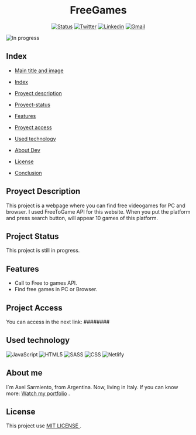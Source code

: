 <h1 align="center" id="title-img"> FreeGames </h1>

<div id="title-img"> 
	<p align="center">
   	<a href='https://github.com/AxelMrak' target="_blank"><img alt='Status' src='https://img.shields.io/badge/In_progress-100000?style=for-the-badge&logo=Status&logoColor=white&labelColor=037C01&color=037C01'/></a>
		<a href='https://twitter.com/axel_mrak' target="_blank"><img alt='Twitter' src='https://img.shields.io/badge/Twitter-100000?style=for-the-badge&logo=Twitter&logoColor=white&labelColor=00acee&color=00acee'/></a>
		<a href='https://www.linkedin.com/in/axel-sarmiento-mrak-8a0087229/' target="_blank"><img alt='Linkedin' src='https://img.shields.io/badge/Linkedin-100000?style=for-the-badge&logo=Linkedin&logoColor=FFFFFF&labelColor=0e76a8&color=0e76a8'/></a>
		<a href='mailto: axelmrak@gmail.com' target="_blank"><img alt='Gmail' src='https://img.shields.io/badge/Contact_Me-100000?style=for-the-badge&logo=Gmail&logoColor=FFFFFF&labelColor=7F7F7F&color=FAFAFA'/></a>
	</p>
</div>

![In progress](https://user-images.githubusercontent.com/96851183/180001587-e1ed1395-8a37-4870-ab9d-bf6384cc943b.gif)

<h2 id="index"> <strong> Index </strong> </h2>

* [Main title and image](#title-img)

* [Index](#index)

* [Proyect description](#project-description)

* [Proyect-status](#project-status)

* [Features](#features)

* [Proyect access](#project-access)

* [Used technology](#technologies)

* [About Dev](#dev)

* [License](#license)

* [Conclusion](#conclusion)

<div id="project-description">
	<h2>Proyect Description</h2>
	<p> This project is a webpage where you can find free videogames for PC and browser. I used FreeToGame API for this website. When you put the platform and press search button, will appear 10 games of this platform. 
	</p>	
</div>	

<div id="project-status">
	<h2>Project Status</h2>
	<p>This project is still in progress.</p>	
</div>	

<div id="features">
	<h2>Features</h2>
	<ul>
		<li>Call to Free to games API.</li>
		<li>Find free games in PC or Browser.</li>
	</ul>
</div>	

<div id="project-access">
	<h2>Project Access</h2>
	<p>You can access in the next link: ########</p>
</div>	

<div id="technologies">
	<h2>Used technology</h2>
	<img src="https://img.shields.io/badge/JavaScript-F7DF1E?style=for-the-badge&logo=javascript&logoColor=black" alt="JavaScript"/>
	<img src="https://img.shields.io/badge/HTML5-E34F26?style=for-the-badge&logo=html5&logoColor=white" alt="HTML5"/>
	<img src="https://img.shields.io/badge/Sass-CC6699?style=for-the-badge&logo=sass&logoColor=white" alt="SASS"/>
	<img src="https://img.shields.io/badge/CSS3-1572B6?style=for-the-badge&logo=css3&logoColor=white" alt="CSS"/>
	<img src="https://img.shields.io/badge/Netlify-00C7B7?style=for-the-badge&logo=netlify&logoColor=white" alt="Netlify"/>
</div>	

<div id="dev">
	<h2>About me</h2>
	<p>I`m Axel Sarmiento, from Argentina. Now, living in Italy. If you can know more: <a href="https://github.com/AxelMrak/Portfolio">Watch my portfolio</a> .</p> 
</div>	

<div id="license">
	<h2>License</h2>
	<p>This project use <a href="https://github.com/AxelMrak/APIFreeGames/blob/master/LICENSE"> MIT LICENSE </a>. </p>
</div>	
	
